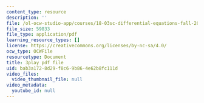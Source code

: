 ```yaml
---
content_type: resource
description: ''
file: /ol-ocw-studio-app/courses/18-03sc-differential-equations-fall-2011/bab3a1728d29f8c69b864e62b8fc111d_e3FfmXtkppM.pdf
file_size: 59833
file_type: application/pdf
learning_resource_types: []
license: https://creativecommons.org/licenses/by-nc-sa/4.0/
ocw_type: OCWFile
resourcetype: Document
title: 3play pdf file
uid: bab3a172-8d29-f8c6-9b86-4e62b8fc111d
video_files:
  video_thumbnail_file: null
video_metadata:
  youtube_id: null
---
```

